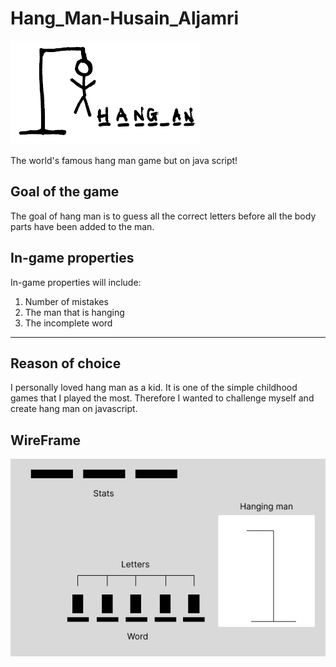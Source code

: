 # Hang_Man-Husain_Aljamri
![Hang Man](Hang.png)

The world's famous hang man game but on java script!
## Goal of the game
The goal of hang man is to guess all the correct letters before all the body parts have been added to the man.
## In-game properties
In-game properties will include:
1. Number of mistakes
2. The man that is hanging
3. The incomplete word
---
## Reason of choice
I personally loved hang man as a kid. It is one of the simple childhood games that I played the most. Therefore I wanted to challenge myself and create hang man on javascript.
## WireFrame
![Wireframe](Wireframe.png)
